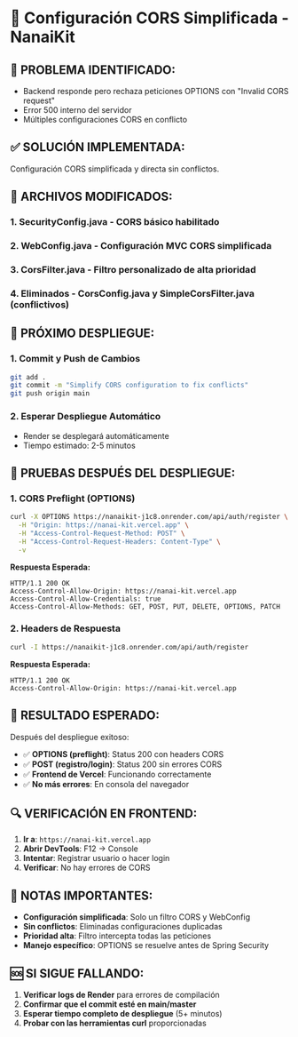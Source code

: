 # 🔧 Configuración CORS Simplificada - NanaiKit

## 🚨 **PROBLEMA IDENTIFICADO:**
- Backend responde pero rechaza peticiones OPTIONS con "Invalid CORS request"
- Error 500 interno del servidor
- Múltiples configuraciones CORS en conflicto

## ✅ **SOLUCIÓN IMPLEMENTADA:**
Configuración CORS simplificada y directa sin conflictos.

## 🔧 **ARCHIVOS MODIFICADOS:**

### 1. **SecurityConfig.java** - CORS básico habilitado
### 2. **WebConfig.java** - Configuración MVC CORS simplificada
### 3. **CorsFilter.java** - Filtro personalizado de alta prioridad
### 4. **Eliminados** - CorsConfig.java y SimpleCorsFilter.java (conflictivos)

## 🚀 **PRÓXIMO DESPLIEGUE:**

### **1. Commit y Push de Cambios**
```bash
git add .
git commit -m "Simplify CORS configuration to fix conflicts"
git push origin main
```

### **2. Esperar Despliegue Automático**
- Render se desplegará automáticamente
- Tiempo estimado: 2-5 minutos

## 🧪 **PRUEBAS DESPUÉS DEL DESPLIEGUE:**

### **1. CORS Preflight (OPTIONS)**
```bash
curl -X OPTIONS https://nanaikit-j1c8.onrender.com/api/auth/register \
  -H "Origin: https://nanai-kit.vercel.app" \
  -H "Access-Control-Request-Method: POST" \
  -H "Access-Control-Request-Headers: Content-Type" \
  -v
```

**Respuesta Esperada:**
```
HTTP/1.1 200 OK
Access-Control-Allow-Origin: https://nanai-kit.vercel.app
Access-Control-Allow-Credentials: true
Access-Control-Allow-Methods: GET, POST, PUT, DELETE, OPTIONS, PATCH
```

### **2. Headers de Respuesta**
```bash
curl -I https://nanaikit-j1c8.onrender.com/api/auth/register
```

**Respuesta Esperada:**
```
HTTP/1.1 200 OK
Access-Control-Allow-Origin: https://nanai-kit.vercel.app
```

## 🎯 **RESULTADO ESPERADO:**

Después del despliegue exitoso:
- ✅ **OPTIONS (preflight)**: Status 200 con headers CORS
- ✅ **POST (registro/login)**: Status 200 sin errores CORS
- ✅ **Frontend de Vercel**: Funcionando correctamente
- ✅ **No más errores**: En consola del navegador

## 🔍 **VERIFICACIÓN EN FRONTEND:**

1. **Ir a**: `https://nanai-kit.vercel.app`
2. **Abrir DevTools**: F12 → Console
3. **Intentar**: Registrar usuario o hacer login
4. **Verificar**: No hay errores de CORS

## 📝 **NOTAS IMPORTANTES:**

- **Configuración simplificada**: Solo un filtro CORS y WebConfig
- **Sin conflictos**: Eliminadas configuraciones duplicadas
- **Prioridad alta**: Filtro intercepta todas las peticiones
- **Manejo específico**: OPTIONS se resuelve antes de Spring Security

## 🆘 **SI SIGUE FALLANDO:**

1. **Verificar logs de Render** para errores de compilación
2. **Confirmar que el commit esté en main/master**
3. **Esperar tiempo completo de despliegue** (5+ minutos)
4. **Probar con las herramientas curl** proporcionadas

